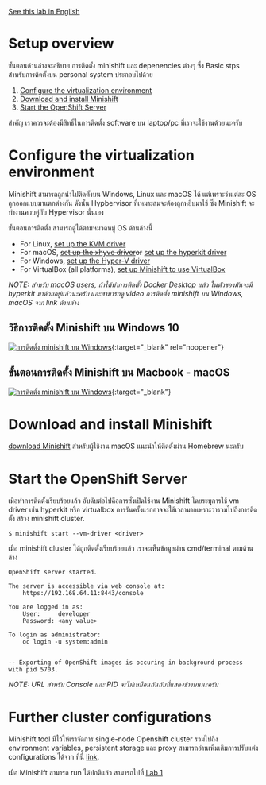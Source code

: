 [See this lab in English](./README.md)

# Setup overview

ขั้นตอนด้านล่างจะอธิบาย การติดตั้ง minishift และ depenencies ต่างๆ ซึ่ง Basic stps สำหรับการติดตั้งบน personal system ประกอบไปด้วย

1. [Configure the virtualization environment](#configure-the-virtualization-environment)
2. [Download and install Minishift](#download-and-install-minishift)
3. [Start the OpenShift Server](#start-the-openshift-server)

สำคัญ เราควรจะต้องมีสิทธิ๋ในการติดตั้ง software บน laptop/pc ที่เราจะใช้งานด้วยนะครับ

# Configure the virtualization environment

Minishift สามารถถูกนำไปติดตั้งบน Windows, Linux และ macOS ได้ แต่เพราะว่าแต่ละ OS ถูกออกแบบมาแตกต่างกัน ดังนั้น Hypbervisor ที่เหมาะสมจะต้องถูกหยิบมาใช้ ซึ่ง Minishift จะทำงานควบคู่กับ Hypervisor นั่นเอง

ขั้นตอนการติดตั้ง สามารถดูได้ตามหมวดหมู่ OS ด้านล่างนี้

- For Linux, [set up the KVM driver](https://docs.okd.io/latest/minishift/getting-started/setting-up-virtualization-environment.html#setting-up-kvm-driver)
- For macOS, ~~[set up the xhyve driver](https://docs.okd.io/latest/minishift/getting-started/setting-up-virtualization-environment.html#setting-up-xhyve-driver)or~~ [set up the hyperkit driver](https://docs.okd.io/latest/minishift/getting-started/setting-up-virtualization-environment.html#setting-up-hyperkit-driver)
- For Windows, [set up the Hyper-V driver](https://docs.okd.io/latest/minishift/getting-started/setting-up-virtualization-environment.html#setting-up-hyperkit-driver)
- For VirtualBox (all platforms), [set up Minishift to use VirtualBox](https://docs.okd.io/latest/minishift/getting-started/setting-up-virtualization-environment.html#setting-up-virtualbox-driver)

*NOTE: สำหรับ macOS users, ถ้าได้ทำการติดตั้ง Docker Desktop แล้ว ในตัวของมันจะมี hyperkit มาด้วยอยู่แล้วนะครับ และสามารถดู video การติดตั้ง minishift บน Windows, macOS จาก link ด้านล่าง*

## วิธีการติดตั้ง Minishift บน Windows 10

[![การติดตั้ง minishift บน Windows](https://img.youtube.com/vi/mDAEGGaRYqw/hqdefault.jpg)](https://medium.com/@nutta/%E0%B8%A7%E0%B8%B4%E0%B8%98%E0%B8%B5%E0%B8%81%E0%B8%B2%E0%B8%A3%E0%B8%95%E0%B8%B4%E0%B8%94%E0%B8%95%E0%B8%B1%E0%B9%89%E0%B8%87-minishift-%E0%B8%9A%E0%B8%99-windows-10-d4bee756c49d
){:target="_blank" rel="noopener"}

## ขั้นตอนการติดตั้ง Minishift บน Macbook - macOS

 [![การติดตั้ง minishift บน Windows](https://img.youtube.com/vi/fS-xhhxz8dY/hqdefault.jpg)](https://medium.com/@nutta/%E0%B8%82%E0%B8%B1%E0%B9%89%E0%B8%99%E0%B8%95%E0%B8%AD%E0%B8%99%E0%B8%81%E0%B8%B2%E0%B8%A3%E0%B8%95%E0%B8%B4%E0%B8%94%E0%B8%95%E0%B8%B1%E0%B9%89%E0%B8%87-minishift-%E0%B8%9A%E0%B8%99-macbook-macos-f1e138a32cf4){:target="_blank"}

# Download and install Minishift

[download Minishift](https://docs.okd.io/latest/minishift/getting-started/installing.html) สำหรับผู้ใช้งาน macOS แนะนำให้ติดตั้งผ่าน Homebrew นะครับ

# Start the OpenShift Server

เมื่อทำการติดตั้งเรียบร้อยแล้ว อับดับต่อไปคือการสั่งเปิดใช้งาน Minishift โดยระบุุการใช้ vm driver เช่น hyperkit หรือ virtualbox การรันครั้งแรกอาจจะใช้เวลามากเพราะว่ารวมไปถึงการติดตั้ง สร้าง minishift cluster. 

```
$ minishift start --vm-driver <driver>
```

เมื่อ minishift cluster ได้ถูกติดตั้งเรียบร้อยแล้ว เราจะเห็นข้อมูลผ่าน cmd/terminal ตามด้านล่าง

```
OpenShift server started.

The server is accessible via web console at:
    https://192.168.64.11:8443/console

You are logged in as:
    User:     developer
    Password: <any value>

To login as administrator:
    oc login -u system:admin


-- Exporting of OpenShift images is occuring in background process with pid 5703.
```

*NOTE: URL สำหรับ Console และ PID จะไม่เหมือนกันกับที่แสดงข้างบนนะครับ*

# Further cluster configurations

Minishift tool มีไว้ให้เราจัดการ single-node Openshift cluster รวมไปถึง environment variables, persistent storage และ proxy สามารถอ่านเพิ่มเติมการปรับแต่ง configurations ได้จาก ที่นี่ [link](https://docs.okd.io/latest/minishift/using/basic-usage.html#runtime-options).

เมื่อ Minishift สามารถ run ได้ปกติแล้ว สามารถไปที่ [Lab 1](./Lab1/README-th.md)

